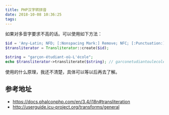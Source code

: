 ```yaml
---
title: PHP汉字转拼音
date: 2018-10-08 10:36:25
tags:
---
```

如果对多音字要求不高的话。可以使用如下方法：

```php
$id = 'Any-Latin; NFD; [:Nonspacing Mark:] Remove; NFC; [:Punctuation:] Remove; Lower();';
$transliterator = Transliterator::create($id);

$string = "garçon-étudiant-où-L'école";
echo $transliterator->transliterate($string); // garconetudiantoulecole
```

使用的什么原理，我还不清楚，具体可以等以后再去了解。

## 参考地址

- https://docs.phalconphp.com/en/3.4/i18n#transliteration
- http://userguide.icu-project.org/transforms/general
